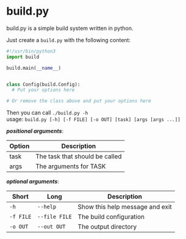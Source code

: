 # build.py

build.py is a simple build system written in python.

Just create a `build.py` with the following content:

```python
#!/usr/bin/python3
import build

build.main(__name__)


class Config(build.Config):
  # Put your options here

# Or remove the class above and put your options here
```

Then you can call `./build.py -h`  
usage: `build.py [-h] [-f FILE] [-o OUT] [task] [args [args ...]]`

***positional arguments***:

| Option | Description                    |
|--------|--------------------------------|
| task   | The task that should be called |
| args   | The arguments for TASK         |

***optional arguments***:

| Short   | Long        | Description                     |
|-----------|---------------|---------------------------------|
| `-h`      | `--help`      | Show this help message and exit |
| `-f FILE` | `--file FILE` | The build configuration         |
| `-o OUT`  | `--out OUT`   | The output directory            |
